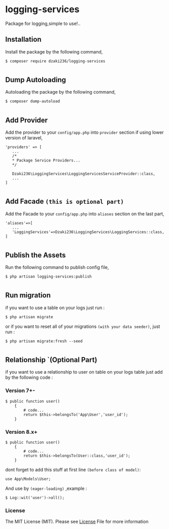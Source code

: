 # logging-services

Package for logging,simple to use!..

## Installation

Install the package by the following command,

```
$ composer require dzaki236/logging-services
```
#
## Dump Autoloading

Autoloading the package by the following command,

```
$ composer dump-autoload
```
#
## Add Provider

Add the provider to your `config/app.php` into `provider` section if using lower version of laravel,

```
'providers' => [
   ...
   /*
   * Package Service Providers...
   */

   Dzaki236\LoggingServices\LoggingServicesServiceProvider::class,
   ...
]
```
#
## Add Facade `(this is optional part)`

Add the Facade to your `config/app.php` into `aliases` section on the last part,

```
'aliases'=>[
   ...
   'LoggingServices'=>Dzaki236\LoggingServices\LoggingServices::class,
]
```
#
## Publish the Assets

Run the following command to publish config file,

```
$ php artisan logging-services:publish
```
#
## Run migration

if you want to use a table on your logs just run :

```
$ php artisan migrate
```

or if you want to reset all of your migrations `(with your data seeder)`,  just run :

```
$ php artisan migrate:fresh --seed
```
#
## Relationship `(Optional Part)

if you want to use a relationship to user on table on your logs table just add by the following code :
### Version 7+-

```
$ public function user()
    {
        # code...
        return $this->belongsTo('App\User','user_id');
    }
```
### Version 8.x+
```
$ public function user()
    {
        # code...
        return $this->belongsTo(User::class,'user_id');
    }
```
dont forget to add this stuff at first line `(before class of model)`: 
```
use App\Models\User;
```

And use by `(eager-loading)` ,example : 

```
$ Log::wit('user')->all();
```
### License

The MIT License (MIT). Please see [License]() File for more information
